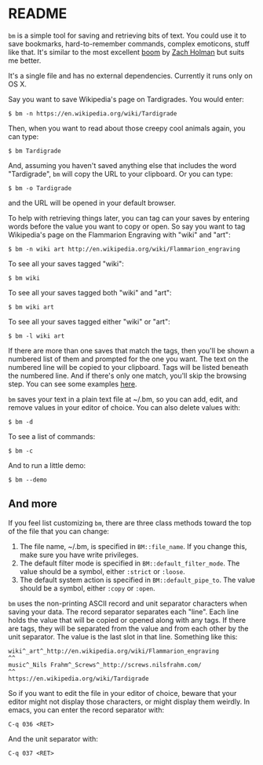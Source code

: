 # README

`bm` is a simple tool for saving and retrieving bits of text. You could use it to save bookmarks, hard-to-remember commands, complex emoticons, stuff like that. It's similar to the most excellent [boom][] by [Zach Holman][zh] but suits me better.

It's a single file and has no external dependencies. Currently it runs only on OS X.

Say you want to save Wikipedia's page on Tardigrades. You would enter:

	$ bm -n https://en.wikipedia.org/wiki/Tardigrade

Then, when you want to read about those creepy cool animals again, you can type:

	$ bm Tardigrade

And, assuming you haven't saved anything else that includes the word "Tardigrade", `bm` will copy the URL to your clipboard. Or you can type:

	$ bm -o Tardigrade

and the URL will be opened in your default browser.

To help with retrieving things later, you can tag can your saves by entering words before the value you want to copy or open. So say you want to tag Wikipedia's page on the Flammarion Engraving with "wiki" and "art":

	$ bm -n wiki art http://en.wikipedia.org/wiki/Flammarion_engraving

To see all your saves tagged "wiki":

	$ bm wiki

To see all your saves tagged both "wiki" and "art":

	$ bm wiki art

To see all your saves tagged either "wiki" or "art":

	$ bm -l wiki art

If there are more than one saves that match the tags, then you'll be shown a numbered list of them and prompted for the one you want. The text on the numbered line will be copied to your clipboard. Tags will be listed beneath the numbered line. And if there's only one match, you'll skip the browsing step. You can see some examples [here][rfmbm].

`bm` saves your text in a plain text file at ~/.bm, so you can add, edit, and remove values in your editor of choice. You can also delete values with:

	$ bm -d

To see a list of commands:

	$ bm -c

And to run a little demo:

	$ bm --demo



## And more

If you feel list customizing `bm`, there are three class methods toward the top of the file that you can change:

1. The file name, ~/.bm, is specified in `BM::file_name`. If you change this, make sure you have write privileges.
2. The default filter mode is specified in `BM::default_filter_mode`. The value should be a symbol, either `:strict` or `:loose`.
3. The default system action is specified in `BM::default_pipe_to`. The value should be a symbol, either `:copy` or `:open`.

`bm` uses the non-printing ASCII record and unit separator characters when saving your data. The record separator separates each "line". Each line holds the value that will be copied or opened along with any tags. If there are tags, they will be separated from the value and from each other by the unit separator. The value is the last slot in that line. Something like this:

	wiki^_art^_http://en.wikipedia.org/wiki/Flammarion_engraving
	^^
	music^_Nils Frahm^_Screws^_http://screws.nilsfrahm.com/
	^^
	https://en.wikipedia.org/wiki/Tardigrade

So if you want to edit the file in your editor of choice, beware that your editor might not display those characters, or might display them weirdly. In emacs, you can enter the record separator with:

	C-q 036 <RET>

And the unit separator with:

	C-q 037 <RET>




[zh]: http://zachholman.com/
[boom]: http://zachholman.com/boom/
[rfmbm]: http://richardmavis.info/bm
